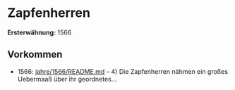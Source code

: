 # Zapfenherren

**Ersterwähnung:** 1566

## Vorkommen
- 1566: [jahre/1566/README.md](../jahre/1566/README.md) – 4) Die Zapfenherren nähmen ein großes Uebermaaß
über ihr geordnetes...
